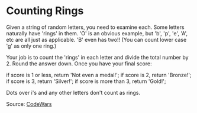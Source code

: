 # Counting Rings

Given a string of random letters, you need to examine each. Some letters naturally have 'rings' in them. 'O' is an obvious example, but 'b', 'p', 'e', 'A', etc are all just as applicable. 'B' even has two!! (You can count lower case 'g' as only one ring.)

Your job is to count the 'rings' in each letter and divide the total number by 2. Round the answer down. Once you have your final score:

if score is 1 or less, return 'Not even a medal!'; if score is 2, return 'Bronze!'; if score is 3, return 'Silver!'; if score is more than 3, return 'Gold!';

Dots over i's and any other letters don't count as rings.

Source: [CodeWars](https://www.codewars.com/kata/57d06663eca260fe630001cc)